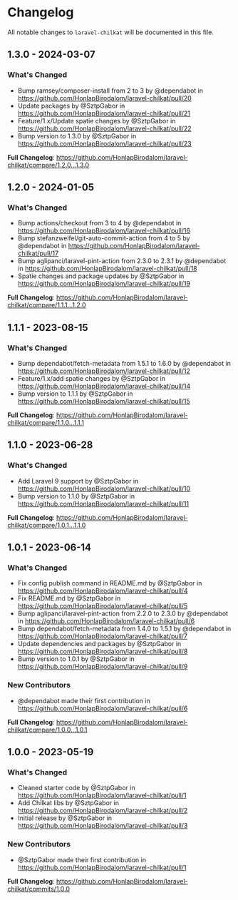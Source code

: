 # Changelog

All notable changes to `laravel-chilkat` will be documented in this file.

## 1.3.0 - 2024-03-07

### What's Changed

* Bump ramsey/composer-install from 2 to 3 by @dependabot in https://github.com/HonlapBirodalom/laravel-chilkat/pull/20
* Update packages by @SztpGabor in https://github.com/HonlapBirodalom/laravel-chilkat/pull/21
* Feature/1.x/Update spatie changes by @SztpGabor in https://github.com/HonlapBirodalom/laravel-chilkat/pull/22
* Bump version to 1.3.0 by @SztpGabor in https://github.com/HonlapBirodalom/laravel-chilkat/pull/23

**Full Changelog**: https://github.com/HonlapBirodalom/laravel-chilkat/compare/1.2.0...1.3.0

## 1.2.0 - 2024-01-05

### What's Changed

* Bump actions/checkout from 3 to 4 by @dependabot in https://github.com/HonlapBirodalom/laravel-chilkat/pull/16
* Bump stefanzweifel/git-auto-commit-action from 4 to 5 by @dependabot in https://github.com/HonlapBirodalom/laravel-chilkat/pull/17
* Bump aglipanci/laravel-pint-action from 2.3.0 to 2.3.1 by @dependabot in https://github.com/HonlapBirodalom/laravel-chilkat/pull/18
* Spatie changes and package updates by @SztpGabor in https://github.com/HonlapBirodalom/laravel-chilkat/pull/19

**Full Changelog**: https://github.com/HonlapBirodalom/laravel-chilkat/compare/1.1.1...1.2.0

## 1.1.1 - 2023-08-15

### What's Changed

- Bump dependabot/fetch-metadata from 1.5.1 to 1.6.0 by @dependabot in https://github.com/HonlapBirodalom/laravel-chilkat/pull/12
- Feature/1.x/add spatie changes by @SztpGabor in https://github.com/HonlapBirodalom/laravel-chilkat/pull/14
- Bump version to 1.1.1 by @SztpGabor in https://github.com/HonlapBirodalom/laravel-chilkat/pull/15

**Full Changelog**: https://github.com/HonlapBirodalom/laravel-chilkat/compare/1.1.0...1.1.1

## 1.1.0 - 2023-06-28

### What's Changed

- Add Laravel 9 support by @SztpGabor in https://github.com/HonlapBirodalom/laravel-chilkat/pull/10
- Bump version to 1.1.0 by @SztpGabor in https://github.com/HonlapBirodalom/laravel-chilkat/pull/11

**Full Changelog**: https://github.com/HonlapBirodalom/laravel-chilkat/compare/1.0.1...1.1.0

## 1.0.1 - 2023-06-14

### What's Changed

- Fix config publish command in README.md by @SztpGabor in https://github.com/HonlapBirodalom/laravel-chilkat/pull/4
- Fix README.md by @SztpGabor in https://github.com/HonlapBirodalom/laravel-chilkat/pull/5
- Bump aglipanci/laravel-pint-action from 2.2.0 to 2.3.0 by @dependabot in https://github.com/HonlapBirodalom/laravel-chilkat/pull/6
- Bump dependabot/fetch-metadata from 1.4.0 to 1.5.1 by @dependabot in https://github.com/HonlapBirodalom/laravel-chilkat/pull/7
- Update dependencies and packages by @SztpGabor in https://github.com/HonlapBirodalom/laravel-chilkat/pull/8
- Bump version to 1.0.1 by @SztpGabor in https://github.com/HonlapBirodalom/laravel-chilkat/pull/9

### New Contributors

- @dependabot made their first contribution in https://github.com/HonlapBirodalom/laravel-chilkat/pull/6

**Full Changelog**: https://github.com/HonlapBirodalom/laravel-chilkat/compare/1.0.0...1.0.1

## 1.0.0 - 2023-05-19

### What's Changed

- Cleaned starter code by @SztpGabor in https://github.com/HonlapBirodalom/laravel-chilkat/pull/1
- Add Chilkat libs by @SztpGabor in https://github.com/HonlapBirodalom/laravel-chilkat/pull/2
- Initial release by @SztpGabor in https://github.com/HonlapBirodalom/laravel-chilkat/pull/3

### New Contributors

- @SztpGabor made their first contribution in https://github.com/HonlapBirodalom/laravel-chilkat/pull/1

**Full Changelog**: https://github.com/HonlapBirodalom/laravel-chilkat/commits/1.0.0
